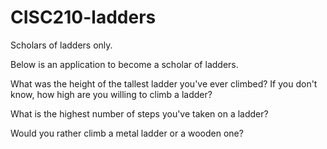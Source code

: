# CISC210-ladders
Scholars of ladders only.

Below is an application to become a scholar of ladders.

What was the height of the tallest ladder you've ever climbed? If you don't know, how high are you willing to climb a ladder?

What is the highest number of steps you've taken on a ladder?

Would you rather climb a metal ladder or a wooden one?